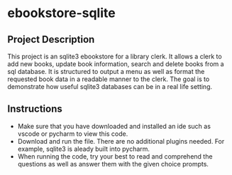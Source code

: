 # ebookstore-sqlite
## Project Description

This project is an sqlite3 ebookstore for a library clerk. 
It allows a clerk to add new books, update book information, search and delete books from a sql database.
It is structured to output a menu as well as format the requested book data in a readable manner to the clerk.
The goal is to demonstrate how useful sqlite3 databases can be in a real life setting.

## Instructions
* Make sure that you have downloaded and installed an ide such as vscode or pycharm to view this code.
* Download and run the file. There are no additional plugins needed. For example, sqlite3 is aleady built into pycharm.
* When running the code, try your best to read and comprehend the questions as well as answer them with the given choice prompts.
